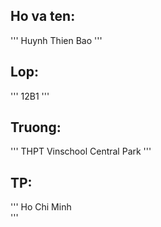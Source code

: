 ## Ho va ten:
''' 
Huynh Thien Bao
'''

## Lop: 
'''
12B1
'''

## Truong: 
'''
THPT Vinschool Central Park
''' 

## TP:
'''
Ho Chi Minh  
'''